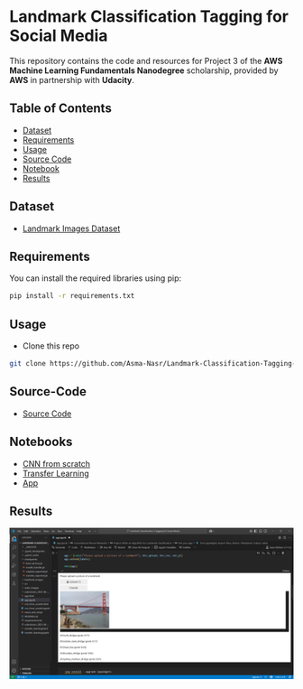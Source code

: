 # Landmark Classification Tagging for Social Media

This repository contains the code and resources for Project 3 of the **AWS Machine Learning Fundamentals Nanodegree** scholarship, provided by **AWS** in partnership with **Udacity**.


## Table of Contents

- [Dataset](#Dataset)
- [Requirements](#requirements)
- [Usage](##usage)
- [Source Code](#Source-Code)
- [Notebook](#Notebook)
- [Results](#Results)

## Dataset
- [Landmark Images Dataset](https://udacity-dlnfd.s3-us-west-1.amazonaws.com/datasets/landmark_images.zip)

## Requirements

You can install the required libraries using pip:

```bash
pip install -r requirements.txt
```

## Usage
- Clone this repo
```bash
git clone https://github.com/Asma-Nasr/Landmark-Classification-Tagging-for-Social-Media.git
```
## Source-Code
- [Source Code](https://github.com/Asma-Nasr/Landmark-Classification-Tagging-for-Social-Media/tree/main/src)

## Notebooks
- [CNN from scratch](https://github.com/Asma-Nasr/Landmark-Classification-Tagging-for-Social-Media/blob/main/cnn_from_scratch.ipynb)
- [Transfer Learning](https://github.com/Asma-Nasr/Landmark-Classification-Tagging-for-Social-Media/blob/main/transfer_learning.ipynb)
- [App](https://github.com/Asma-Nasr/Landmark-Classification-Tagging-for-Social-Media/blob/main/app.ipynb)

## Results
![Result Image](https://github.com/Asma-Nasr/Landmark-Classification-Tagging-for-Social-Media/blob/main/app.png)
